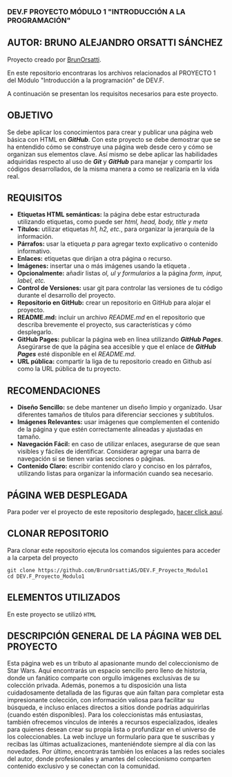 ### DEV.F PROYECTO MÓDULO 1 "INTRODUCCIÓN A LA PROGRAMACIÓN"
## AUTOR: BRUNO ALEJANDRO ORSATTI SÁNCHEZ

Proyecto creado por [BrunOrsatti](https://github.com/BrunOrsattiAS).

En este repositorio encontraras los archivos relacionados al PROYECTO 1 del Módulo "Introducción a la programación" de DEV.F.

A continuación se presentan los requisitos necesarios para este proyecto.

## OBJETIVO
Se debe aplicar los conocimientos para crear y publicar una página web básica con HTML en _**GitHub**_. Con este proyecto se debe demostrar que se ha entendido cómo se construye una página web desde cero y cómo se organizan sus elementos clave. Así mismo se debe aplicar las habilidades adquiridas respecto al uso de _**Git**_ y _**GitHub**_ para manejar y compartir los códigos desarrollados, de la misma manera a como se realizaría en la vida real.

## REQUISITOS
* **Etiquetas HTML semánticas:** la página debe estar estructurada utilizando etiquetas, como puede ser _html, head, body, title y meta_
* **Títulos:** utilizar etiquetas _h1, h2, etc._, para organizar la jerarquía de la información.
* **Párrafos:** usar la etiqueta _p_ para agregar texto explicativo o contenido informativo.
* **Enlaces:** etiquetas que dirijan a otra página o recurso.
* **Imágenes:** insertar una o más imágenes usando la etiqueta .
* **Opcionalmente:** añadir listas _ol, ul y formularios_ a la página _form, input, label, etc._
* **Control de Versiones:** usar git para controlar las versiones de tu código durante el desarrollo del proyecto.
* **Repositorio en GitHub:** crear un repositorio en GitHub para alojar el proyecto.
* **README.md:** incluir un archivo _README.md_ en el repositorio que describa brevemente el proyecto, sus características y cómo desplegarlo.
* **GitHub Pages:** publicar la página web en línea utilizando _**GitHub Pages**_. Asegúrarse de que la página sea accesible y que el enlace de _**GitHub Pages**_ esté disponible en el _README.md_.
* **URL pública:** compartir la liga de tu repositorio creado en Github así como la URL pública de tu proyecto.

## RECOMENDACIONES
* **Diseño Sencillo:** se debe mantener un diseño limpio y organizado. Usar diferentes tamaños de títulos para diferenciar secciones y subtítulos.
* **Imágenes Relevantes:** usar imágenes que complementen el contenido de la página y que estén correctamente alineadas y ajustadas en tamaño.
* **Navegación Fácil:** en caso de utilizar enlaces, asegurarse de que sean visibles y fáciles de identificar. Considerar agregar una barra de navegación si se tienen varias secciones o páginas.
* **Contenido Claro:** escribir contenido claro y conciso en los párrafos, utilizando listas para organizar la información cuando sea necesario.

## PÁGINA WEB DESPLEGADA
Para poder ver el proyecto de este repositorio desplegado, [hacer click aquí](https://brunorsattias.github.io/DEV.F_Proyecto_Modulo1/).

## CLONAR REPOSITORIO

Para clonar este repositorio ejecuta los comandos siguientes para acceder a la carpeta del proyecto
```
git clone https://github.com/BrunOrsattiAS/DEV.F_Proyecto_Modulo1
cd DEV.F_Proyecto_Modulo1
```

## ELEMENTOS UTILIZADOS
En este proyecto se utilizó `HTML`

## DESCRIPCIÓN GENERAL DE LA PÁGINA WEB DEL PROYECTO
Esta página web es un tributo al apasionante mundo del coleccionismo de Star Wars. Aquí encontrarás un espacio sencillo pero lleno de historia, donde un fanático comparte con orgullo imágenes exclusivas de su colección privada.
Además, ponemos a tu disposición una lista cuidadosamente detallada de las figuras que aún faltan para completar esta impresionante colección, con información valiosa para facilitar su búsqueda, e incluso enlaces directos a sitios donde podrías adquirirlas (cuando estén disponibles).
Para los coleccionistas más entusiastas, también ofrecemos vínculos de interés a recursos especializados, ideales para quienes desean crear su propia lista o profundizar en el universo de los coleccionables.
La web incluye un formulario para que te suscribas y recibas las últimas actualizaciones, manteniéndote siempre al día con las novedades.
Por último, encontrarás también los enlaces a las redes sociales del autor, donde profesionales y amantes del coleccionismo comparten contenido exclusivo y se conectan con la comunidad.